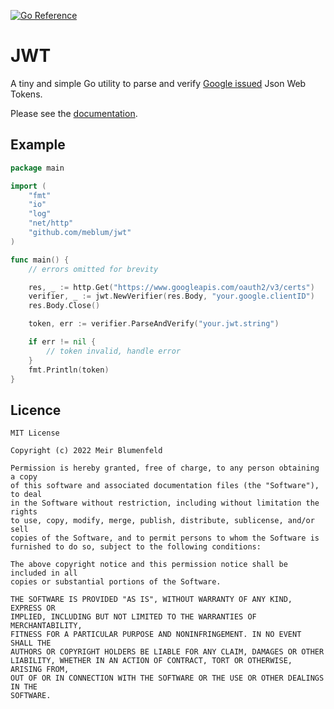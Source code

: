 [![Go Reference](https://pkg.go.dev/badge/github.com/meblum/jwt.svg)](https://pkg.go.dev/github.com/meblum/jwt)
# JWT
A tiny and simple Go utility to parse and verify [Google issued](https://developers.google.com/identity/protocols/oauth2/openid-connect) Json Web Tokens.

Please see the [documentation](https://pkg.go.dev/github.com/meblum/jwt).

## Example

```Go
package main

import (
	"fmt"
	"io"
	"log"
	"net/http"
    "github.com/meblum/jwt"
)

func main() {
    // errors omitted for brevity

	res, _ := http.Get("https://www.googleapis.com/oauth2/v3/certs")
	verifier, _ := jwt.NewVerifier(res.Body, "your.google.clientID")
    res.Body.Close()

	token, err := verifier.ParseAndVerify("your.jwt.string")

	if err != nil {
		// token invalid, handle error
	}
	fmt.Println(token)
}
```

## Licence

```
MIT License

Copyright (c) 2022 Meir Blumenfeld

Permission is hereby granted, free of charge, to any person obtaining a copy
of this software and associated documentation files (the "Software"), to deal
in the Software without restriction, including without limitation the rights
to use, copy, modify, merge, publish, distribute, sublicense, and/or sell
copies of the Software, and to permit persons to whom the Software is
furnished to do so, subject to the following conditions:

The above copyright notice and this permission notice shall be included in all
copies or substantial portions of the Software.

THE SOFTWARE IS PROVIDED "AS IS", WITHOUT WARRANTY OF ANY KIND, EXPRESS OR
IMPLIED, INCLUDING BUT NOT LIMITED TO THE WARRANTIES OF MERCHANTABILITY,
FITNESS FOR A PARTICULAR PURPOSE AND NONINFRINGEMENT. IN NO EVENT SHALL THE
AUTHORS OR COPYRIGHT HOLDERS BE LIABLE FOR ANY CLAIM, DAMAGES OR OTHER
LIABILITY, WHETHER IN AN ACTION OF CONTRACT, TORT OR OTHERWISE, ARISING FROM,
OUT OF OR IN CONNECTION WITH THE SOFTWARE OR THE USE OR OTHER DEALINGS IN THE
SOFTWARE.
```